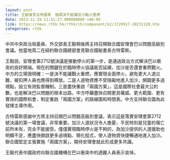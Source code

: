 ```yaml
---
layout: post
title: 王毅會見古特雷斯　強調決不能讓加沙戰火重燃
date: 2023-11-29 11:51:27.000000000 +08:00
link: https://news.rthk.hk/rthk/ch/component/k2/1729917-20231129.htm
categories: rthk
---
```


中共中央政治局委員、外交部長王毅稍後將主持召開聯合國安理會巴以問題高級別會議。他當地周二在紐約聯合國總部會見聯合國秘書長古特雷斯。

王毅說，安理會第2712號決議是推動停火的第一步，是通過政治方式解決巴以衝突的良好開端。現在的關鍵在於臨時停火協議能否延續，加沙是否還會重燃戰火。中方的立場很明確：一是決不能讓戰火重燃，應實現全面停火，避免更大人道災難，被扣押人員也應得到釋放。二是人道物資應不受阻礙地進入加沙，開闢更多過境點，設立有效監督機制。三是盡快重啟「兩國方案」，這是國際社會最大公約數，也是解決巴以問題的根本出路。中方呼籲盡快召開更具權威、更大範圍、更有實效的國際和會，制定重啟「兩國方案」的路線圖和時間表。中方支持聯合國為此發揮主導作用。

古特雷斯感謝中方將主持召開巴以問題高級別會議，表示這是落實安理會第2712號決議的第一場會議，非常重要。加沙人道狀況令人擔憂，平民特別是兒童的傷亡前所未有，完全不能接受。僅僅實現臨時停火是不夠的，為加沙提供的人道援助也明顯不足，應盡快開啟更多過境點、簡化程式，使人道物資快捷暢通地進入加沙。聯合國堅定主張實施「兩國方案」，期待安理會就此形成更多共識。

王毅代表中國政府向聯合國機構在巴以衝突中的遇難人員表示哀悼。
